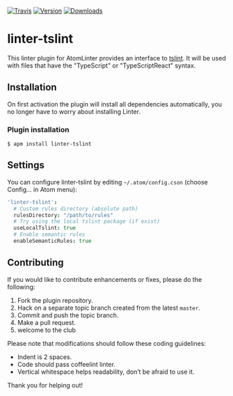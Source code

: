 [![Travis](https://img.shields.io/travis/AtomLinter/linter-tslint.svg?style=flat-square)](https://travis-ci.org/AtomLinter/linter-tslint)
[![Version](https://img.shields.io/apm/v/linter-tslint.svg?style=flat-square)](https://atom.io/packages/linter-tslint)
[![Downloads](https://img.shields.io/apm/dm/linter-tslint.svg?style=flat-square)](https://atom.io/packages/linter-tslint)

linter-tslint
==============
This linter plugin for AtomLinter provides an interface to [tslint](https://github.com/palantir/tslint). It will be used with files that have the "TypeScript" or "TypeScriptReact" syntax.

## Installation
On first activation the plugin will install all dependencies automatically, you no longer have to worry about installing Linter.

### Plugin installation
```
$ apm install linter-tslint
```

## Settings
You can configure linter-tslint by editing `~/.atom/config.cson` (choose Config... in Atom menu):
```coffee
'linter-tslint':
  # Custom rules directory (absolute path)
  rulesDirectory: "/path/to/rules"
  # Try using the local tslint package (if exist)
  useLocalTslint: true
  # Enable semantic rules
  enableSemanticRules: true
```

## Contributing
If you would like to contribute enhancements or fixes, please do the following:

1. Fork the plugin repository.
1. Hack on a separate topic branch created from the latest `master`.
1. Commit and push the topic branch.
1. Make a pull request.
1. welcome to the club

Please note that modifications should follow these coding guidelines:

- Indent is 2 spaces.
- Code should pass coffeelint linter.
- Vertical whitespace helps readability, don’t be afraid to use it.

Thank you for helping out!
